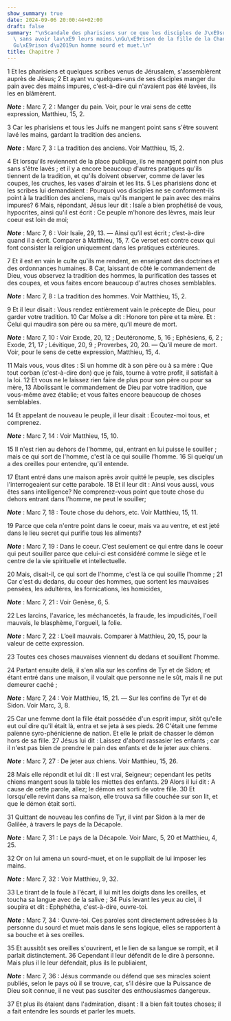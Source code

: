 ```yaml
---
show_summary: true
date: 2024-09-06 20:00:44+02:00
draft: false
summary: "\nScandale des pharisiens sur ce que les disciples de J\xE9sus mangeaient\
  \ sans avoir lav\xE9 leurs mains.\nGu\xE9rison de la fille de la Chanan\xE9enne.\n\
  Gu\xE9rison d\u2019un homme sourd et muet.\n"
title: Chapitre 7
---
```





1 Et les pharisiens et quelques scribes venus de Jérusalem, s'assemblèrent auprès de Jésus; 2 Et ayant vu quelques-uns de ses disciples manger du pain avec des mains impures, c'est-à-dire qui n'avaient pas été lavées, ils les en blâmèrent.

***Note*** :  Marc 7, 2 : Manger du pain. Voir, pour le vrai sens de cette expression, Matthieu, 15, 2.

3 Car les pharisiens et tous les Juifs ne mangent point sans s'être souvent lavé les mains, gardant la tradition des anciens.

***Note*** :  Marc 7, 3 : La tradition des anciens. Voir Matthieu, 15, 2.

4 Et lorsqu'ils reviennent de la place publique, ils ne mangent point non plus sans s'être lavés ; et il y a encore beaucoup d'autres pratiques qu'ils tiennent de la tradition, et qu'ils doivent observer, comme de laver les coupes, les cruches, les vases d'airain et les lits. 5 Les pharisiens donc et les scribes lui demandaient : Pourquoi vos disciples ne se conforment-ils point à la tradition des anciens, mais qu'ils mangent le pain avec des mains impures? 6 Mais, répondant, Jésus leur dit : Isaïe a bien prophétisé de vous, hypocrites, ainsi qu'il est écrit : Ce peuple m'honore des lèvres, mais leur coeur est loin de moi;

***Note*** :  Marc 7, 6 : Voir Isaïe, 29, 13. ― Ainsi qu’il est écrit ; c’est-à-dire quand il a écrit. Comparer à Matthieu, 15, 7. Ce verset est contre ceux qui font consister la religion uniquement dans les pratiques extérieures.

7 Et il est en vain le culte qu'ils me rendent, en enseignant des doctrines et des ordonnances humaines. 8 Car, laissant de côté le commandement de Dieu, vous observez la tradition des hommes, la purification des tasses et des coupes, et vous faites encore beaucoup d'autres choses semblables.

***Note*** :  Marc 7, 8 : La tradition des hommes. Voir Matthieu, 15, 2.

9 Et il leur disait : Vous rendez entièrement vain le précepte de Dieu, pour garder votre tradition. 10 Car Moïse a dit : Honore ton père et ta mère. Et : Celui qui maudira son père ou sa mère, qu'il meure de mort.

***Note*** :  Marc 7, 10 : Voir Exode, 20, 12 ; Deutéronome, 5, 16 ; Ephésiens, 6, 2 ; Exode, 21, 17 ; Lévitique, 20, 9 ; Proverbes, 20, 20. ― Qu’il meure de mort. Voir, pour le sens de cette expression, Matthieu, 15, 4.

11 Mais vous, vous dites : Si un homme dit à son père ou à sa mère : Que tout corban (c'est-à-dire don) que je fais, tourne à votre profit, il satisfait à la loi. 12 Et vous ne le laissez rien faire de plus pour son père ou pour sa mère, 13 Abolissant le commandement de Dieu par votre tradition, que vous-même avez établie; et vous faites encore beaucoup de choses semblables.


14 Et appelant de nouveau le peuple, il leur disait : Ecoutez-moi tous, et comprenez.

***Note*** :  Marc 7, 14 : Voir Matthieu, 15, 10.

15 Il n'est rien au dehors de l'homme, qui, entrant en lui puisse le souiller ; mais ce qui sort de l'homme, c'est là ce qui souille l'homme. 16 Si quelqu'un a des oreilles pour entendre, qu'il entende.


17 Etant entré dans une maison après avoir quitté le peuple, ses disciples l'interrogeaient sur cette parabole. 18 Et il leur dit : Ainsi vous aussi, vous êtes sans intelligence? Ne comprenez-vous point que toute chose du dehors entrant dans l'homme, ne peut le souiller;

***Note*** :  Marc 7, 18 : Toute chose du dehors, etc. Voir Matthieu, 15, 11.

19 Parce que cela n'entre point dans le coeur, mais va au ventre, et est jeté dans le lieu secret qui purifie tous les aliments?

***Note*** :  Marc 7, 19 : Dans le coeur. C’est seulement ce qui entre dans le coeur qui peut souiller parce que celui-ci est considéré comme le siège et le centre de la vie spirituelle et intellectuelle.

20 Mais, disait-il, ce qui sort de l'homme, c'est là ce qui souille l'homme ; 21 Car c'est du dedans, du coeur des hommes, que sortent les mauvaises pensées, les adultères, les fornications, les homicides,

***Note*** :  Marc 7, 21 : Voir Genèse, 6, 5.

22 Les larcins, l'avarice, les méchancetés, la fraude, les impudicités, l'oeil mauvais, le blasphème, l'orgueil, la folie.

***Note*** :  Marc 7, 22 : L’oeil mauvais. Comparer à Matthieu, 20, 15, pour la valeur de cette expression.

23 Toutes ces choses mauvaises viennent du dedans et souillent l'homme.


24 Partant ensuite delà, il s'en alla sur les confins de Tyr et de Sidon; et étant entré dans une maison, il voulait que personne ne le sût, mais il ne put demeurer caché ;

***Note*** :  Marc 7, 24 : Voir Matthieu, 15, 21. ― Sur les confins de Tyr et de Sidon. Voir Marc, 3, 8.

25 Car une femme dont la fille était possédée d'un esprit impur, sitôt qu'elle eut ouï dire qu'il était là, entra et se jeta à ses pieds. 26 C'était une femme païenne syro-phénicienne de nation. Et elle le priait de chasser le démon hors de sa fille. 27 Jésus lui dit : Laissez d'abord rassasier les enfants ; car il n'est pas bien de prendre le pain des enfants et de le jeter aux chiens.

***Note*** :  Marc 7, 27 : De jeter aux chiens. Voir Matthieu, 15, 26.

28 Mais elle répondit et lui dit : Il est vrai, Seigneur; cependant les petits chiens mangent sous la table les miettes des enfants. 29 Alors il lui dit : A cause de cette parole, allez; le démon est sorti de votre fille. 30 Et lorsqu'elle revint dans sa maison, elle trouva sa fille couchée sur son lit, et que le démon était sorti.


31 Quittant de nouveau les confins de Tyr, il vint par Sidon à la mer de Galilée, à travers le pays de la Décapole.

***Note*** :  Marc 7, 31 : Le pays de la Décapole. Voir Marc, 5, 20 et Matthieu, 4, 25.

32 Or on lui amena un sourd-muet, et on le suppliait de lui imposer les mains.

***Note*** :  Marc 7, 32 : Voir Matthieu, 9, 32.

33 Le tirant de la foule à l'écart, il lui mit les doigts dans les oreilles, et toucha sa langue avec de la salive ; 34 Puis levant les yeux au ciel, il soupira et dit : Ephphétha, c'est-à-dire, ouvre-toi.

***Note*** :  Marc 7, 34 : Ouvre-toi. Ces paroles sont directement adressées à la personne du sourd et muet mais dans le sens logique, elles se rapportent à sa bouche et à ses oreilles.

35 Et aussitôt ses oreilles s'ouvrirent, et le lien de sa langue se rompit, et il parlait distinctement. 36 Cependant il leur défendit de le dire à personne. Mais plus il le leur défendait, plus ils le publiaient,

***Note*** :  Marc 7, 36 : Jésus commande ou défend que ses miracles soient publiés, selon le pays où il se trouve, car, s’il désire que la Puissance de Dieu soit connue, il ne veut pas susciter des enthousiasmes dangereux.

37 Et plus ils étaient dans l'admiration, disant : Il a bien fait toutes choses; il a fait entendre les sourds et parler les muets.

